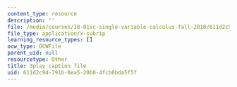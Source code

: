 ```yaml
---
content_type: resource
description: ''
file: /media/courses/18-01sc-single-variable-calculus-fall-2010/611d2c94791b0ea520b04fcb0bda5f5f_aeXp1zC6Hls.srt
file_type: application/x-subrip
learning_resource_types: []
ocw_type: OCWFile
parent_uid: null
resourcetype: Other
title: 3play caption file
uid: 611d2c94-791b-0ea5-20b0-4fcb0bda5f5f
---
```

